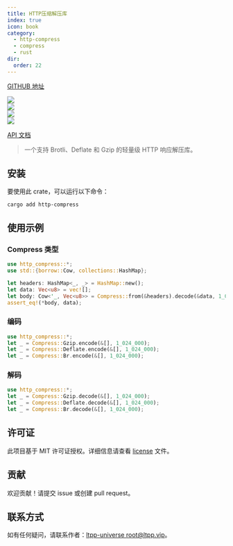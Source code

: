 ```yaml
---
title: HTTP压缩解压库
index: true
icon: book
category:
  - http-compress
  - compress
  - rust
dir:
  order: 22
---
```


[GITHUB 地址](https://github.com/ltpp-universe/http-compress)

<Share colorful />
<Catalog />

[![](https://img.shields.io/crates/v/http-compress.svg)](https://crates.io/crates/http-compress)<br>
[![](https://docs.rs/http-compress/badge.svg)](https://docs.rs/http-compress)<br>
[![](https://img.shields.io/crates/l/http-compress.svg)](./license)<br>
[![](https://github.com/ltpp-universe/http-compress/workflows/Rust/badge.svg)](https://github.com/ltpp-universe/http-compress/actions?query=workflow:Rust)

[API 文档](https://docs.rs/http-compress/latest/http_compress/)

> 一个支持 Brotli、Deflate 和 Gzip 的轻量级 HTTP 响应解压库。

## 安装

要使用此 crate，可以运行以下命令：

```shell
cargo add http-compress
```

## 使用示例

### Compress 类型

```rust
use http_compress::*;
use std::{borrow::Cow, collections::HashMap};

let headers: HashMap<_, _> = HashMap::new();
let data: Vec<u8> = vec![];
let body: Cow<'_, Vec<u8>> = Compress::from(&headers).decode(&data, 1_024_000);
assert_eq!(*body, data);
```

### 编码

```rust
use http_compress::*;
let _ = Compress::Gzip.encode(&[], 1_024_000);
let _ = Compress::Deflate.encode(&[], 1_024_000);
let _ = Compress::Br.encode(&[], 1_024_000);
```

### 解码

```rust
use http_compress::*;
let _ = Compress::Gzip.decode(&[], 1_024_000);
let _ = Compress::Deflate.decode(&[], 1_024_000);
let _ = Compress::Br.decode(&[], 1_024_000);
```

## 许可证

此项目基于 MIT 许可证授权。详细信息请查看 [license](license) 文件。

## 贡献

欢迎贡献！请提交 issue 或创建 pull request。

## 联系方式

如有任何疑问，请联系作者：[ltpp-universe <root@ltpp.vip>](mailto:root@ltpp.vip)。

<Bottom />
